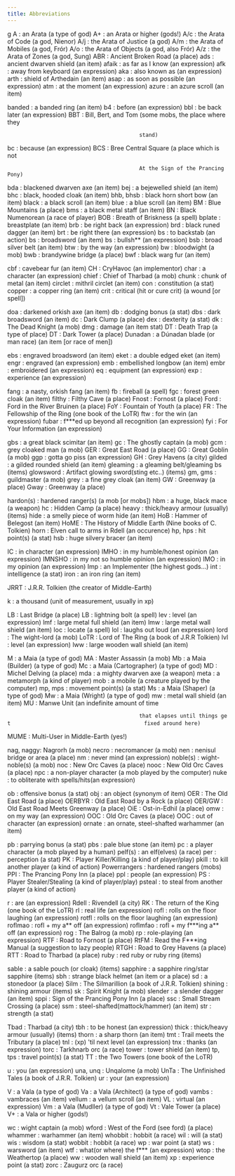 ```yaml
---
title: Abbreviations
---
```


<nowiki>g A : an Arata (a type of god) A+ : an Arata or higher (gods!)
A/c : the Arata of Code (a god, Nienor) A/j : the Arata of Justice (a
god) A/m : the Arata of Mobiles (a god, Frór) A/o : the Arata of Objects
(a god, also Frór) A/z : the Arata of Zones (a god, Sung) ABR : Ancient
Broken Road (a place) ads : ancient dwarven shield (an item) afaik : as
far as I know (an expression) afk : away from keyboard (an expression)
aka : also known as (an expression) arth : shield of Arthedain (an item)
asap : as soon as possible (an expression) atm : at the moment (an
expression) azure : an azure scroll (an item)

banded : a banded ring (an item) b4 : before (an expression) bbl : be
back later (an expression) BBT : Bill, Bert, and Tom (some mobs, the
place where they

`                                          stand)`

bc : because (an expression) BCS : Bree Central Square (a place which is
not

`                                          At the Sign of the Prancing Pony)`

bda : blackened dwarven axe (an item) bej : a bejewelled shield (an
item) bhc : black, hooded cloak (an item) bhb, bhsb : black horn short
bow (an item) black : a black scroll (an item) blue : a blue scroll (an
item) BM : Blue Mountains (a place) bms : a black metal staff (an item)
BN : Black Numenorean (a race of player) BOB : Breath of Briskness (a
spell) bplate : breastplate (an item) brb : be right back (an
expression) brd : black runed dagger (an item) brt : be right there (an
expression) bs : to backstab (an action) bs : broadsword (an item) bs :
bullsh\*\* (an expression) bsb : broad silver belt (an item) btw : by
the way (an expression) bw : bloodwight (a mob) bwb : brandywine bridge
(a place) bwf : black warg fur (an item)

cbf : cavebear fur (an item) CH : CryHavoc (an implementor) char : a
character (an expression) chief : Chief of Tharbad (a mob) chunk : chunk
of metal (an item) circlet : mithril circlet (an item) con :
constitution (a stat) copper : a copper ring (an item) crit : critical
(hit or cure crit) (a wound \[or spell\])

doa : darkened orkish axe (an item) db : dodging bonus (a stat) dbs :
dark broadsword (an item) dc : Dark Clump (a place) dex : dexterity (a
stat) dk : The Dead Knight (a mob) dmg : damage (an item stat) DT :
Death Trap (a type of place) DT : Dark Tower (a place) Dunadan : a
Dúnadan blade (or man race) (an item \[or race of men\])

ebs : engraved broadsword (an item) eket : a double edged eket (an item)
engr : engraved (an expression) emb : embellished longbow (an item) embr
: embroidered (an expression) eq : equipment (an expression) exp :
experience (an expression)

fang : a nasty, orkish fang (an item) fb : fireball (a spell) fgc :
forest green cloak (an item) filthy : Filthy Cave (a place) Fnost :
Fornost (a place) Ford : Ford in the River Bruinen (a place) FoY :
Fountain of Youth (a place) FR : The Fellowship of the Ring (one book of
the LoTR) ftw : for the win (an expression) fubar : f\*\*\*ed up beyond
all recognition (an expression) fyi : For Your Information (an
expression)

gbs : a great black scimitar (an item) gc : The ghostly captain (a mob)
gcm : grey cloaked man (a mob) GER : Great East Road (a place) GG :
Great Goblin (a mob) ggp : gotta go piss (an expression) GH : Grey
Havens (a city) gilded : a gilded rounded shield (an item) gleaming : a
gleaming belt/gleaming bs (items) glowsword : Artifact glowing
sword(sting etc..) (items) gm, gms : guildmaster (a mob) grey : a fine
grey cloak (an item) GW : Greenway (a place) Gway : Greenway (a place)

hardon(s) : hardened ranger(s) (a mob \[or mobs\]) hbm : a huge, black
mace (a weapon) hc : Hidden Camp (a place) heavy : thick/heavy armour
(usually) (items) hide : a smelly piece of worm hide (an item) HoB :
Hammer of Belegost (an item) HoME : The History of Middle Earth (Nine
books of C. Tolkien) horn : Elven call to arms in Rdell (an occurence)
hp, hps : hit point(s) (a stat) hsb : huge silvery bracer (an item)

IC : in character (an expression) IMHO : in my humble/honest opinion (an
expression) IMNSHO : in my not so humble opinion (an expression) IMO :
in my opinion (an expression) Imp : an Implementer (the highest gods...)
int : intelligence (a stat) iron : an iron ring (an item)

JRRT : J.R.R. Tolkien (the creator of Middle-Earth)

k : a thousand (unit of measurement, usually in xp)

LB : Last Bridge (a place) LB : lightning bolt (a spell) lev : level (an
expression) lmf : large metal full shield (an item) lmw : large metal
wall shield (an item) loc : locate (a spell) lol : laughs out loud (an
expression) lord : The wight-lord (a mob) LoTR : Lord of The Ring (a
book of J.R.R Tolkien) lvl : level (an expression) lww : large wooden
wall shield (an item)

M : a Maia (a type of god) MA : Master Assassin (a mob) Mb : a Maia
(Builder) (a type of god) Mc : a Maia (Cartographer) (a type of god) MD
: Michel Delving (a place) mda : a mighty dwarven axe (a weapon) meta :
a metamorph (a kind of player) mob : a mobile (a creature played by the
computer) mp, mps : movement point(s) (a stat) Ms : a Maia (Shaper) (a
type of god) Mw : a Maia (Wright) (a type of god) mw : metal wall shield
(an item) MU : Manwe Unit (an indefinite amount of time

`                                          that elapses until things get`
`                                          fixed around here)`

MUME : Multi-User in Middle-Earth (yes!)

nag, naggy: Nagrorh (a mob) necro : necromancer (a mob) nen : nenisul
bridge or area (a place) nm : never mind (an expression) noble(s) :
wight-noble(s) (a mob) noc : New Orc Caves (a place) nooc : New Old Orc
Caves (a place) npc : a non-player character (a mob played by the
computer) nuke : to obliterate with spells/hits(an expression)

ob : offensive bonus (a stat) obj : an object (synonym of item) OER :
The Old East Road (a place) OERBYR : Old East Road by a Rock (a place)
OER/GW : Old East Road Meets Greenway (a place) OiE : Ost-in-Edhil (a
place) omw : on my way (an expression) OOC : Old Orc Caves (a place) OOC
: out of character (an expression) ornate : an ornate, steel-shafted
warhammer (an item)

pb : parrying bonus (a stat) pbs : pale blue stone (an item) pc : a
player character (a mob played by a human) pelf(s) : an elf(elves) (a
race) per : perception (a stat) PK : Player Killer/Killing (a kind of
player/play) pkill : to kill another player (a kind of action)
Powerrangers : hardened rangers (mobs) PPI : The Prancing Pony Inn (a
place) ppl : people (an expression) PS : Player Stealer/Stealing (a kind
of player/play) psteal : to steal from another player (a kind of action)

r : are (an expression) Rdell : Rivendell (a city) RK : The return of
the King (one book of the LoTR) rl : real life (an expression) rofl :
rolls on the floor laughing (an expression) rotfl : rolls on the floor
laughing (an expression) roflmao : rofl + my a\*\* off (an expression)
roflmfao : rofl + my f\*\*\*ing a\*\* off (an expression) rog : The
Balrog (a mob) rp : role-playing (an expression) RTF : Road to Fornost
(a place) RtFM : Read the F\*\*\*ing Manual (a suggestion to lazy
people) RTGH : Road to Grey Havens (a place) RTT : Road to Tharbad (a
place) ruby : red ruby or ruby ring (items)

sable : a sable pouch (or cloak) (items) sapphire : a sapphire ring/star
sapphire (items) sbh : strange black helmet (an item or a place) sd : a
stonedoor (a place) Silm : The Silmarillion (a book of J.R.R. Tolkien)
shining : shining armour (items) sk : Spirit Knight (a mob) slender : a
slender dagger (an item) sppi : Sign of the Prancing Pony Inn (a place)
ssc : Small Stream Crossing (a place) ssm :
steel-shafted(mattock/hammer) (an item) str : strength (a stat)

Tbad : Tharbad (a city) tbh : to be honest (an expression) thick :
thick/heavy armour (usually) (items) thorn : a sharp thorn (an item) tmt
: Trail meets the Tributary (a place) tnl : (xp) 'til next level (an
expression) tnx : thanks (an expression) torc : Tarkhnarb orc (a race)
tower : tower shield (an item) tp, tps : travel point(s) (a stat) TT :
the Two Towers (one book of the LoTR)

u : you (an expression) una, unq : Unqalome (a mob) UnTa : The
Unfinished Tales (a book of J.R.R. Tolkien) ur : your (an expression)

V : a Vala (a type of god) Va : a Vala (Architect) (a type of god) vambs
: vambraces (an item) vellum : a vellum scroll (an item) VL : virtual
(an expression) Vm : a Vala (Mudller) (a type of god) Vt : Vale Tower (a
place) V+ : a Vala or higher (gods!)

wc : wight captain (a mob) wford : West of the Ford (see ford) (a place)
whammer : warhammer (an item) whobbit : hobbit (a race) wil : will (a
stat) wis : wisdom (a stat) wobbit : hobbit (a race) wp : war point (a
stat) ws : warsword (an item) wtf : what(or where) the f\*\*\* (an
expression) wtop : the Weathertop (a place) ww : wooden wall shield (an
item) xp : experience point (a stat) zorc : Zaugurz orc (a race)

</pre>